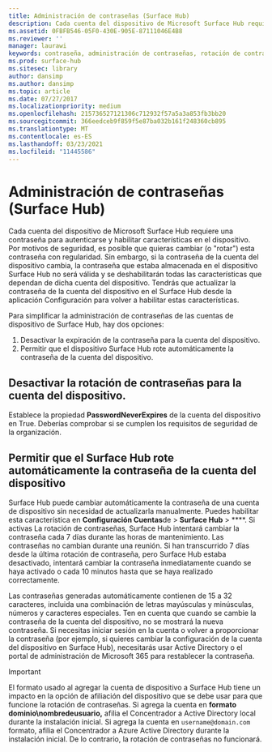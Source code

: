 ```yaml
---
title: Administración de contraseñas (Surface Hub)
description: Cada cuenta del dispositivo de Microsoft Surface Hub requiere una contraseña para autenticarse y habilitar características en el dispositivo.
ms.assetid: 0FBFB546-05F0-430E-905E-87111046E4B8
ms.reviewer: ''
manager: laurawi
keywords: contraseña, administración de contraseñas, rotación de contraseñas, cuenta del dispositivo
ms.prod: surface-hub
ms.sitesec: library
author: dansimp
ms.author: dansimp
ms.topic: article
ms.date: 07/27/2017
ms.localizationpriority: medium
ms.openlocfilehash: 215736527121306c712932f57a5a3a853fb3bb20
ms.sourcegitcommit: 366eedceb9f859f5e87ba032b161f248360cb895
ms.translationtype: MT
ms.contentlocale: es-ES
ms.lasthandoff: 03/23/2021
ms.locfileid: "11445586"
---
```

# <a name="password-management-surface-hub"></a>Administración de contraseñas (Surface Hub)

Cada cuenta del dispositivo de Microsoft Surface Hub requiere una contraseña para autenticarse y habilitar características en el dispositivo. Por motivos de seguridad, es posible que quieras cambiar (o "rotar") esta contraseña con regularidad. Sin embargo, si la contraseña de la cuenta del dispositivo cambia, la contraseña que estaba almacenada en el dispositivo Surface Hub no será válida y se deshabilitarán todas las características que dependan de dicha cuenta del dispositivo. Tendrás que actualizar la contraseña de la cuenta del dispositivo en el Surface Hub desde la aplicación Configuración para volver a habilitar estas características.

Para simplificar la administración de contraseñas de las cuentas de dispositivo de Surface Hub, hay dos opciones:

1.  Desactivar la expiración de la contraseña para la cuenta del dispositivo.
2.  Permitir que el dispositivo Surface Hub rote automáticamente la contraseña de la cuenta del dispositivo.


## <a name="turn-off-password-rotation-for-the-device-account"></a>Desactivar la rotación de contraseñas para la cuenta del dispositivo.

Establece la propiedad **PasswordNeverExpires** de la cuenta del dispositivo en True. Deberías comprobar si se cumplen los requisitos de seguridad de la organización.


## <a name="allow-the-surface-hub-to-automatically-rotate-the-device-accounts-password"></a>Permitir que el Surface Hub rote automáticamente la contraseña de la cuenta del dispositivo

Surface Hub puede cambiar automáticamente la contraseña de una cuenta de dispositivo sin necesidad de actualizarla manualmente. Puedes habilitar esta característica en **Configuración Cuentas**de  >  **Surface Hub**  >  ****. Si activas La rotación de contraseñas, Surface Hub intentará cambiar la contraseña cada 7 días durante las horas de mantenimiento. Las contraseñas no cambian durante una reunión. Si han transcurrido 7 días desde la última rotación de contraseña, pero Surface Hub estaba desactivado, intentará cambiar la contraseña inmediatamente cuando se haya activado o cada 10 minutos hasta que se haya realizado correctamente.

Las contraseñas generadas automáticamente contienen de 15 a 32 caracteres, incluida una combinación de letras mayúsculas y minúsculas, números y caracteres especiales. Ten en cuenta que cuando se cambie la contraseña de la cuenta del dispositivo, no se mostrará la nueva contraseña. Si necesitas iniciar sesión en la cuenta o volver a proporcionar la contraseña (por ejemplo, si quieres cambiar la configuración de la cuenta del dispositivo en Surface Hub), necesitarás usar Active Directory o el portal de administración de Microsoft 365 para restablecer la contraseña.

> [!IMPORTANT]
> El formato usado al agregar la cuenta de dispositivo [](prepare-your-environment-for-surface-hub.md) a Surface Hub tiene un impacto en la opción de afiliación del dispositivo que se debe usar para que funcione la rotación de contraseñas. Si agrega la cuenta en **formato dominio\nombredeusuario,** afilia el Concentrador a Active Directory local durante la instalación inicial. Si agrega la cuenta en `username@domain.com` formato, afilia el Concentrador a Azure Active Directory durante la instalación inicial. De lo contrario, la rotación de contraseñas no funcionará.
